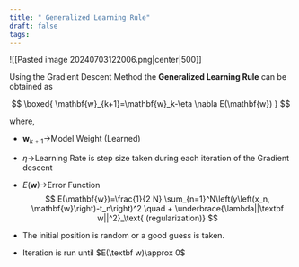 ```yaml
---
title: " Generalized Learning Rule"
draft: false
tags:
---
```

  
![[Pasted image 20240703122006.png|center|500]]

Using the Gradient Descent Method the **Generalized Learning Rule** can be obtained as 

$$
\boxed{
\mathbf{w}_{k+1}=\mathbf{w}_k-\eta \nabla E(\mathbf{w})
}
$$

where, 
- $\textbf{w}_{k+1}\rightarrow$Model Weight (Learned)
- $\eta\rightarrow$Learning Rate is step size taken during each iteration of the Gradient descent 
- $E(\mathbf{w})\rightarrow$Error Function
$$
E(\mathbf{w})=\frac{1}{2 N} \sum_{n=1}^N\left(y\left(x_n, \mathbf{w}\right)-t_n\right)^2 \quad + \underbrace{\lambda||\textbf w||^2}_\text{ (regularization)}
$$

- The initial position is random or a good guess is taken. 
- Iteration is run until $E(\textbf w)\approx 0$ 

